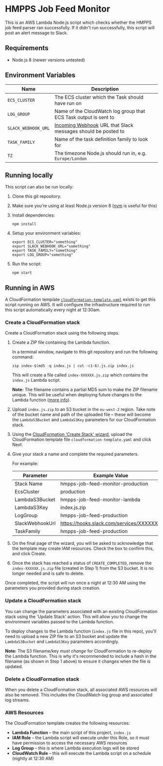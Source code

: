 # HMPPS Job Feed Monitor

This is an AWS Lambda Node.js script which checks whether the HMPPS job feed parser ran successfully. If it didn't run successfully, this script will post an alert message to Slack.

## Requirements

- Node.js 8 (newer versions untested)

## Environment Variables

| Name | Description |
| ---- | ----------- |
| `ECS_CLUSTER` | The ECS cluster which the Task should have run on |
| `LOG_GROUP` | Name of the CloudWatch log group that ECS Task output is sent to |
| `SLACK_WEBHOOK_URL` | [Incoming Webhook](https://api.slack.com/incoming-webhooks) URL that Slack messages should be posted to |
| `TASK_FAMILY` | Name of the task definition family to look for |
| `TZ` | The timezone Node.js should run in, e.g. `Europe/London` |

## Running locally

This script can also be run locally:

1. Clone this git repository.
2. Make sure you're using at least Node.js version 8 ([nvm](https://github.com/creationix/nvm) is useful for this)
3. Install dependencies:  
  
   ```
   npm install
   ```
4. Setup your environment variables:  
	
   ```
   export ECS_CLUSTER="something"
   export SLACK_WEBHOOK_URL="something"
   export TASK_FAMILY="something"
   export LOG_GROUP="something"
   ```
5. Run the script:  
   
   ```
   npm start
   ```
   
## Running in AWS

A CloudFormation template [`cloudformation-template.yaml`](cloudformation-template.yaml) exists to get this script running on AWS. It will configure the infrastructure required to run this script automatically every night at 12:30am.

### Create a CloudFormation stack

Create a CloudFormation stack using the following steps.

1. Create a ZIP file containing the Lambda function.
   
   In a terminal window, navigate to this git repository and run the following command:
   
   ```
   zip index-$(md5 -q index.js | cut -c1-6).js.zip index.js
   ```
   
   This will create a file called `index-XXXXXX.js.zip` which contains the `index.js` Lambda script.
   
   **Note:** The filename contains a partial MD5 sum to make the ZIP filename unique. This will be useful when deploying future changes to the Lambda function ([more info](#update-a-cloudformation-stack)).
2. Upload `index.js.zip` to an S3 bucket in the `eu-west-2` region. Take note of the bucket name and path of the uploaded file – these will become the `LambdaS3Bucket` and `LambdaS3Key` parameters for our CloudFormation stack.
3. Using the [CloudFormation 'Create Stack' wizard](https://eu-west-2.console.aws.amazon.com/cloudformation/home?region=eu-west-2#/stacks/new), upload the CloudFormation template file `cloudformation-template.yaml` and click Next.
4. Give your stack a name and complete the required parameters.
   
   For example:
   
   | Parameter | Example Value |
   | --------- | ------------- |
   | Stack Name | hmpps-job-feed-monitor-production |
   | EcsCluster | production |
   | LambdaS3Bucket | hmpps-job-feed-monitor-lambda |
   | LambdaS3Key | index.js.zip |
   | LogGroup | hmpps-job-feed-production |
   | SlackWebhookUrl | https://hooks.slack.com/services/XXXXXXX |
   | TaskFamily | hmpps-job-feed-production |
5. On the final page of the wizard, you will be asked to acknowledge that the template may create IAM resources. Check the box to confirm this, and click Create.
6. Once the stack has reached a status of `CREATE_COMPLETED`, remove the `index-XXXXXX.js.zip` file (created in Step 1) from the S3 bucket. It is no longer needed and is safe to delete.

Once completed, the script will run once a night at 12:30 AM using the parameters you provided during stack creation.

### Update a CloudFormation stack

You can change the parameters associated with an existing CloudFormation stack using the 'Update Stack' action. This will allow you to change the environment variables passed to the Lambda function.

To deploy changes to the Lambda function (`index.js` file in this repo), you'll need to upload a new ZIP file to an S3 bucket and update the `LambdaS3Bucket` and `LambdaS3Key` parameters accordingly.

**Note:** The S3 filename/key _must change_ for CloudFormation to re-deploy the Lambda function. This is why it's recommended to include a hash in the filename (as shown in Step 1 above) to ensure it changes when the file is updated.

### Delete a CloudFormation stack

When you delete a CloudFormation stack, all associated AWS resources will also be removed. This includes the CloudWatch log group and associated log streams.

### AWS Resources

The CloudFormation template creates the following resources:

* **Lambda Function** – the main script of this project, `index.js`
* **IAM Role** – the Lambda script will execute under this Role, so it must have permission to access the necessary AWS resources
* **Log Group** – this is where Lambda execution logs will be stored
* **CloudWatch Rule** – this will execute the Lambda script on a schedule (nightly at 12:30 AM)